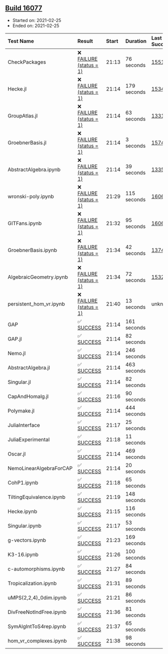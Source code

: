 ## [Build 16077](https://oscarci.mathematik.uni-kl.de/job/oscar/16077/)

* Started on: 2021-02-25
* Ended on: 2021-02-25

| Test Name    | Result | Start | Duration | Last Success | First Failure |
|:-------------|:-------|:------|:---------|:-------------|:--------------|
| CheckPackages | ❌ [FAILURE (status = 1)](https://oscarci.mathematik.uni-kl.de/job/oscar/16077/artifact/logs/build-16077/CheckPackages.log) | 21:13 | 76 seconds | [15514](https://oscarci.mathematik.uni-kl.de/job/oscar/15514/) | [15515](https://oscarci.mathematik.uni-kl.de/job/oscar/15515/) |
| Hecke.jl | ❌ [FAILURE (status = 1)](https://oscarci.mathematik.uni-kl.de/job/oscar/16077/artifact/logs/build-16077/Hecke.jl.log) | 21:14 | 179 seconds | [15344](https://oscarci.mathematik.uni-kl.de/job/oscar/15344/) | [15348](https://oscarci.mathematik.uni-kl.de/job/oscar/15348/) |
| GroupAtlas.jl | ❌ [FAILURE (status = 1)](https://oscarci.mathematik.uni-kl.de/job/oscar/16077/artifact/logs/build-16077/GroupAtlas.jl.log) | 21:14 | 63 seconds | [13311](https://oscarci.mathematik.uni-kl.de/job/oscar/13311/) | [13312](https://oscarci.mathematik.uni-kl.de/job/oscar/13312/) |
| GroebnerBasis.jl | ❌ [FAILURE (status = 1)](https://oscarci.mathematik.uni-kl.de/job/oscar/16077/artifact/logs/build-16077/GroebnerBasis.jl.log) | 21:14 | 3 seconds | [15745](https://oscarci.mathematik.uni-kl.de/job/oscar/15745/) | [15746](https://oscarci.mathematik.uni-kl.de/job/oscar/15746/) |
| AbstractAlgebra.ipynb | ❌ [FAILURE (status = 1)](https://oscarci.mathematik.uni-kl.de/job/oscar/16077/artifact/logs/build-16077/AbstractAlgebra.ipynb.log) | 21:14 | 39 seconds | [13355](https://oscarci.mathematik.uni-kl.de/job/oscar/13355/) | [13356](https://oscarci.mathematik.uni-kl.de/job/oscar/13356/) |
| wronski-poly.ipynb | ❌ [FAILURE (status = 1)](https://oscarci.mathematik.uni-kl.de/job/oscar/16077/artifact/logs/build-16077/wronski-poly.ipynb.log) | 21:29 | 115 seconds | [16067](https://oscarci.mathematik.uni-kl.de/job/oscar/16067/) | [16068](https://oscarci.mathematik.uni-kl.de/job/oscar/16068/) |
| GITFans.ipynb | ❌ [FAILURE (status = 1)](https://oscarci.mathematik.uni-kl.de/job/oscar/16077/artifact/logs/build-16077/GITFans.ipynb.log) | 21:32 | 95 seconds | [16068](https://oscarci.mathematik.uni-kl.de/job/oscar/16068/) | [16069](https://oscarci.mathematik.uni-kl.de/job/oscar/16069/) |
| GroebnerBasis.ipynb | ❌ [FAILURE (status = 1)](https://oscarci.mathematik.uni-kl.de/job/oscar/16077/artifact/logs/build-16077/GroebnerBasis.ipynb.log) | 21:34 | 42 seconds | [13748](https://oscarci.mathematik.uni-kl.de/job/oscar/13748/) | [13749](https://oscarci.mathematik.uni-kl.de/job/oscar/13749/) |
| AlgebraicGeometry.ipynb | ❌ [FAILURE (status = 1)](https://oscarci.mathematik.uni-kl.de/job/oscar/16077/artifact/logs/build-16077/AlgebraicGeometry.ipynb.log) | 21:34 | 72 seconds | [15322](https://oscarci.mathematik.uni-kl.de/job/oscar/15322/) | [15323](https://oscarci.mathematik.uni-kl.de/job/oscar/15323/) |
| persistent_hom_vr.ipynb | ❌ [FAILURE (status = 1)](https://oscarci.mathematik.uni-kl.de/job/oscar/16077/artifact/logs/build-16077/persistent_hom_vr.ipynb.log) | 21:40 | 13 seconds | unknown | unknown |
| GAP | ✅ [SUCCESS](https://oscarci.mathematik.uni-kl.de/job/oscar/16077/artifact/logs/build-16077/GAP.log) | 21:14 | 161 seconds |  |  |
| GAP.jl | ✅ [SUCCESS](https://oscarci.mathematik.uni-kl.de/job/oscar/16077/artifact/logs/build-16077/GAP.jl.log) | 21:14 | 82 seconds |  |  |
| Nemo.jl | ✅ [SUCCESS](https://oscarci.mathematik.uni-kl.de/job/oscar/16077/artifact/logs/build-16077/Nemo.jl.log) | 21:14 | 246 seconds |  |  |
| AbstractAlgebra.jl | ✅ [SUCCESS](https://oscarci.mathematik.uni-kl.de/job/oscar/16077/artifact/logs/build-16077/AbstractAlgebra.jl.log) | 21:14 | 463 seconds |  |  |
| Singular.jl | ✅ [SUCCESS](https://oscarci.mathematik.uni-kl.de/job/oscar/16077/artifact/logs/build-16077/Singular.jl.log) | 21:14 | 82 seconds |  |  |
| CapAndHomalg.jl | ✅ [SUCCESS](https://oscarci.mathematik.uni-kl.de/job/oscar/16077/artifact/logs/build-16077/CapAndHomalg.jl.log) | 21:16 | 90 seconds |  |  |
| Polymake.jl | ✅ [SUCCESS](https://oscarci.mathematik.uni-kl.de/job/oscar/16077/artifact/logs/build-16077/Polymake.jl.log) | 21:14 | 444 seconds |  |  |
| JuliaInterface | ✅ [SUCCESS](https://oscarci.mathematik.uni-kl.de/job/oscar/16077/artifact/logs/build-16077/JuliaInterface.log) | 21:17 | 25 seconds |  |  |
| JuliaExperimental | ✅ [SUCCESS](https://oscarci.mathematik.uni-kl.de/job/oscar/16077/artifact/logs/build-16077/JuliaExperimental.log) | 21:18 | 11 seconds |  |  |
| Oscar.jl | ✅ [SUCCESS](https://oscarci.mathematik.uni-kl.de/job/oscar/16077/artifact/logs/build-16077/Oscar.jl.log) | 21:14 | 469 seconds |  |  |
| NemoLinearAlgebraForCAP | ✅ [SUCCESS](https://oscarci.mathematik.uni-kl.de/job/oscar/16077/artifact/logs/build-16077/NemoLinearAlgebraForCAP.log) | 21:14 | 20 seconds |  |  |
| CohP1.ipynb | ✅ [SUCCESS](https://oscarci.mathematik.uni-kl.de/job/oscar/16077/artifact/logs/build-16077/CohP1.ipynb.log) | 21:18 | 65 seconds |  |  |
| TiltingEquivalence.ipynb | ✅ [SUCCESS](https://oscarci.mathematik.uni-kl.de/job/oscar/16077/artifact/logs/build-16077/TiltingEquivalence.ipynb.log) | 21:19 | 148 seconds |  |  |
| Hecke.ipynb | ✅ [SUCCESS](https://oscarci.mathematik.uni-kl.de/job/oscar/16077/artifact/logs/build-16077/Hecke.ipynb.log) | 21:15 | 116 seconds |  |  |
| Singular.ipynb | ✅ [SUCCESS](https://oscarci.mathematik.uni-kl.de/job/oscar/16077/artifact/logs/build-16077/Singular.ipynb.log) | 21:17 | 53 seconds |  |  |
| g-vectors.ipynb | ✅ [SUCCESS](https://oscarci.mathematik.uni-kl.de/job/oscar/16077/artifact/logs/build-16077/g-vectors.ipynb.log) | 21:23 | 169 seconds |  |  |
| K3-16.ipynb | ✅ [SUCCESS](https://oscarci.mathematik.uni-kl.de/job/oscar/16077/artifact/logs/build-16077/K3-16.ipynb.log) | 21:26 | 100 seconds |  |  |
| c-automorphisms.ipynb | ✅ [SUCCESS](https://oscarci.mathematik.uni-kl.de/job/oscar/16077/artifact/logs/build-16077/c-automorphisms.ipynb.log) | 21:27 | 84 seconds |  |  |
| Tropicalization.ipynb | ✅ [SUCCESS](https://oscarci.mathematik.uni-kl.de/job/oscar/16077/artifact/logs/build-16077/Tropicalization.ipynb.log) | 21:31 | 89 seconds |  |  |
| uMPS(2,2,4)_0dim.ipynb | ✅ [SUCCESS](https://oscarci.mathematik.uni-kl.de/job/oscar/16077/artifact/logs/build-16077/uMPS-2-2-4-_0dim.ipynb.log) | 21:21 | 86 seconds |  |  |
| DivFreeNotIndFree.ipynb | ✅ [SUCCESS](https://oscarci.mathematik.uni-kl.de/job/oscar/16077/artifact/logs/build-16077/DivFreeNotIndFree.ipynb.log) | 21:36 | 81 seconds |  |  |
| SymAlgIntToS4rep.ipynb | ✅ [SUCCESS](https://oscarci.mathematik.uni-kl.de/job/oscar/16077/artifact/logs/build-16077/SymAlgIntToS4rep.ipynb.log) | 21:37 | 65 seconds |  |  |
| hom_vr_complexes.ipynb | ✅ [SUCCESS](https://oscarci.mathematik.uni-kl.de/job/oscar/16077/artifact/logs/build-16077/hom_vr_complexes.ipynb.log) | 21:38 | 98 seconds |  |  |
